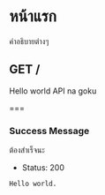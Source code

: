 # หน้าแรก
คำอธิบายต่างๆ

## GET /
Hello world API na
goku

===

### Success Message
ต้องสำเร็จนะ

* Status: 200

```
Hello world.
```